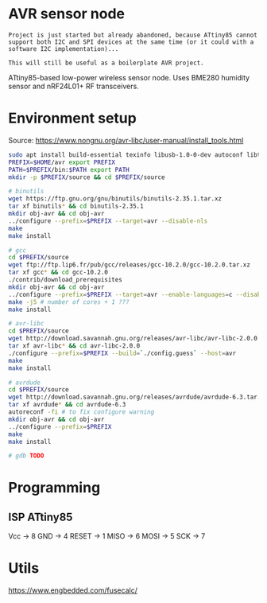 # AVR sensor node

    Project is just started but already abandoned, because ATtiny85 cannot support both I2C and SPI devices at the same time (or it could with a software I2C implementation)...
    
    This will still be useful as a boilerplate AVR project.

ATtiny85-based low-power wireless sensor node. Uses BME280 humidity sensor and nRF24L01+ RF transceivers.

# Environment setup
Source: https://www.nongnu.org/avr-libc/user-manual/install_tools.html

```bash
sudo apt install build-essential texinfo libusb-1.0-0-dev autoconf libtool # for Ubuntu 20.04
PREFIX=$HOME/avr export PREFIX
PATH=$PREFIX/bin:$PATH export PATH
mkdir -p $PREFIX/source && cd $PREFIX/source

# binutils
wget https://ftp.gnu.org/gnu/binutils/binutils-2.35.1.tar.xz
tar xf binutils* && cd binutils-2.35.1
mkdir obj-avr && cd obj-avr
../configure --prefix=$PREFIX --target=avr --disable-nls
make
make install

# gcc
cd $PREFIX/source
wget ftp://ftp.lip6.fr/pub/gcc/releases/gcc-10.2.0/gcc-10.2.0.tar.xz
tar xf gcc* && cd gcc-10.2.0
./contrib/download_prerequisites
mkdir obj-avr && cd obj-avr
../configure --prefix=$PREFIX --target=avr --enable-languages=c --disable-nls --disable-libssp --with-dwarf2 # TODO check disabled options
make -j5 # number of cores + 1 ???
make install

# avr-libc
cd $PREFIX/source
wget http://download.savannah.gnu.org/releases/avr-libc/avr-libc-2.0.0.tar.bz2
tar xf avr-libc* && cd avr-libc-2.0.0
./configure --prefix=$PREFIX --build=`./config.guess` --host=avr
make
make install

# avrdude
cd $PREFIX/source
wget http://download.savannah.gnu.org/releases/avrdude/avrdude-6.3.tar.gz
tar xf avrdude* && cd avrdude-6.3
autoreconf -fi # to fix configure warning
mkdir obj-avr && cd obj-avr
../configure --prefix=$PREFIX
make
make install

# gdb TODO
```

# Programming

## ISP ATtiny85
Vcc -> 8
GND -> 4
RESET -> 1
MISO -> 6
MOSI -> 5
SCK -> 7

# Utils
https://www.engbedded.com/fusecalc/
